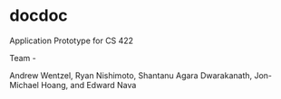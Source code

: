 # docdoc
Application Prototype for CS 422

Team - 

Andrew Wentzel,
Ryan Nishimoto,
Shantanu Agara Dwarakanath,
Jon-Michael Hoang, and
Edward Nava
